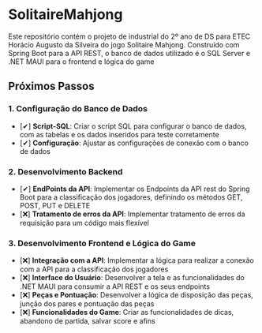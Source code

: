 # SolitaireMahjong
Este repositório contém o projeto de industrial do 2º ano de DS para ETEC Horácio Augusto da Silveira do jogo Solitaire Mahjong. Construído com Spring Boot para a API REST,  o banco de dados utilizado é o SQL Server e .NET MAUI para o frontend e lógica do game

## Próximos Passos

### 1. **Configuração do Banco de Dados**

- [✔] **Script-SQL**: Criar o script SQL para configurar o banco de dados, com as tabelas e os dados inseridos para teste corretamente
- [✔] **Configuração**: Ajustar as configurações de conexão com o banco de dados

### 2. **Desenvolvimento Backend**

- [✔] **EndPoints da API**: Implementar os Endpoints da API rest do Spring Boot para a classificação dos jogadores, definindo os métodos GET, POST, PUT e DELETE
- [❌] **Tratamento de erros da API**: Implementar tratamento de erros da requisição para um código mais flexível

### 3. **Desenvolvimento Frontend e Lógica do Game**

- [❌] **Integração com a API**: Implementar a lógica para realizar a conexão com a API para a classificação dos jogadores
- [❌] **Interface do Usuário**: Desenvolver a tela e as funcionalidades do .NET MAUI para consumir a API REST e os seus endpoints
- [❌] **Peças e Pontuação**: Desenvolver a lógica de disposição das peças, junção dos pares e pontuação das peças
- [❌] **Funcionalidades do Game**: Criar as funcionalidades de dicas, abandono de partida, salvar score e afins


